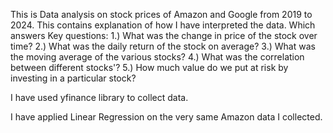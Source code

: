 This is Data analysis on stock prices of Amazon and Google from 2019 to 2024.
This contains explanation of how I have interpreted the data. Which answers Key questions:
1.) What was the change in price of the stock over time?
2.) What was the daily return of the stock on average?
3.) What was the moving average of the various stocks?
4.) What was the correlation between different stocks'?
5.) How much value do we put at risk by investing in a particular stock?

I have used yfinance library to collect data. 

I have applied Linear Regression on the very same Amazon data I collected.
